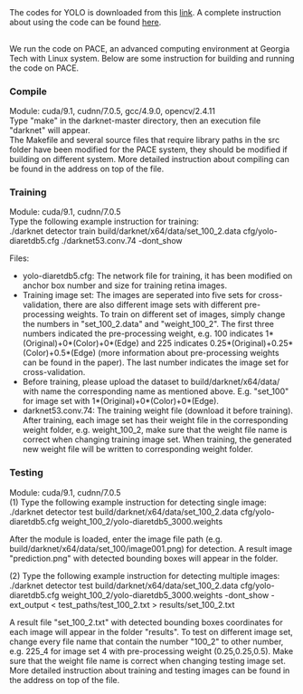 ##
The codes for YOLO is downloaded from this [link](git@github.com:AlexeyAB/darknet.git).
A complete instruction about using the code can be found [here](https://github.com/AlexeyAB/darknet).

##
We run the code on PACE, an advanced computing environment at Georgia Tech with Linux system.
Below are some instruction for building and running the code on PACE.

### Compile
Module: cuda/9.1, cudnn/7.0.5, gcc/4.9.0, opencv/2.4.11   
Type "make" in the darknet-master directory, then an execution file "darknet" will appear.   
The Makefile and several source files that require library paths in the src folder have been modified for the PACE system, they should be modified if building on different system. More detailed instruction about compiling can be found in the address on top of the file.

### Training
Module: cuda/9.1, cudnn/7.0.5   
Type the following example instruction for training:   
./darknet detector train build/darknet/x64/data/set_100_2.data cfg/yolo-diaretdb5.cfg ./darknet53.conv.74 -dont_show

Files:
- yolo-diaretdb5.cfg: The network file for training, it has been modified on anchor box number and size for training retina images.
- Training image set: The images are seperated into five sets for cross-validation, there are also different image sets with different pre-processing weights. To train on different set of images, simply change the numbers in "set_100_2.data" and "weight_100_2". The first three numbers indicated the pre-processing weight, e.g. 100 indicates 1*(Original)+0*(Color)+0*(Edge) and 225 indicates 0.25*(Original)+0.25*(Color)+0.5*(Edge) (more information about pre-processing weights can be found in the paper). The last number indicates the image set for cross-validation.
- Before training, please upload the dataset to build/darknet/x64/data/ with name the corresponding name as mentioned above. E.g. "set_100" for image set with 1*(Original)+0*(Color)+0*(Edge).
- darknet53.conv.74: The training weight file (download it before training). After training, each image set has their weight file in the corresponding weight folder, e.g. weight_100_2, make sure that the weight file name is correct when changing training image set. When training, the generated new weight file will be written to corresponding weight folder.

### Testing
Module: cuda/9.1, cudnn/7.0.5   
(1) Type the following example instruction for detecting single image:   
./darknet detector test build/darknet/x64/data/set_100_2.data cfg/yolo-diaretdb5.cfg weight_100_2/yolo-diaretdb5_3000.weights   

After the module is loaded, enter the image file path (e.g. build/darknet/x64/data/set_100/image001.png) for detection. A result image "prediction.png" with detected bounding boxes will appear in the folder.   

(2) Type the following example instruction for detecting multiple images:   
./darknet detector test build/darknet/x64/data/set_100_2.data cfg/yolo-diaretdb5.cfg weight_100_2/yolo-diaretdb5_3000.weights -dont_show -ext_output < test_paths/test_100_2.txt > results/set_100_2.txt   

A result file "set_100_2.txt" with detected bounding boxes coordinates for each image will appear in the folder "results". To test on different image set, change every file name that contain the number "100_2" to other number, e.g. 225_4 for image set 4 with pre-processing weight (0.25,0.25,0.5). Make sure that the weight file name is correct when changing testing image set.
More detailed instruction about training and testing images can be found in the address on top of the file.
